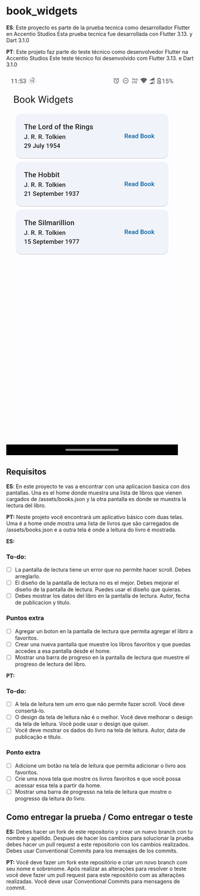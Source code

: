 # book_widgets

**ES**:
Este proyecto es parte de la prueba tecnica como desarrollador Flutter en Accentio Studios
Esta prueba tecnica fue desarrollada con Flutter 3.13. y Dart 3.1.0

**PT**:
Este projeto faz parte do teste técnico como desenvolvedor Flutter na Accentio Studios
Este teste técnico foi desenvolvido com Flutter 3.13. e Dart 3.1.0

![Screen](assets/books_widgets.png)

## Requisitos

**ES**:
En este proyecto te vas a encontrar con una aplicacion basica con dos pantallas. Una es el home donde muestra una lista de libros que vienen cargados de /assets/books.json y la otra pantalla es donde se muestra la lectura del libro.

**PT:**
Neste projeto você encontrará um aplicativo básico com duas telas. Uma é a home onde mostra uma lista de livros que são carregados de /assets/books.json e a outra tela é onde a leitura do livro é mostrada.

**ES:**
### To-do:
- [ ] La pantalla de lectura tiene un error que no permite hacer scroll. Debes arreglarlo.
- [ ] El diseño de la pantalla de lectura no es el mejor. Debes mejorar el diseño de la pantalla de lectura. Puedes usar el diseño que quieras.
- [ ] Debes mostrar los datos del libro en la pantalla de lectura. Autor, fecha de publicacion y titulo.

### Puntos extra
- [ ] Agregar un boton en la pantalla de lectura que permita agregar el libro a favoritos.
- [ ] Crear una nueva pantalla que muestre los libros favoritos y que puedas accedes a esa pantalla desde el home.
- [ ] Mostrar una barra de progreso en la pantalla de lectura que muestre el progreso de lectura del libro.

**PT:**
### To-do:
- [ ] A tela de leitura tem um erro que não permite fazer scroll. Você deve consertá-lo.
- [ ] O design da tela de leitura não é o melhor. Você deve melhorar o design da tela de leitura. Você pode usar o design que quiser.
- [ ] Você deve mostrar os dados do livro na tela de leitura. Autor, data de publicação e título.

### Ponto extra
- [ ] Adicione um botão na tela de leitura que permita adicionar o livro aos favoritos.
- [ ] Crie uma nova tela que mostre os livros favoritos e que você possa acessar essa tela a partir da home.
- [ ] Mostrar uma barra de progresso na tela de leitura que mostre o progresso da leitura do livro.

## Como entregar la prueba / Como entregar o teste
**ES:**
Debes hacer un fork de este repositorio y crear un nuevo branch con tu nombre y apellido. Despues de hacer los cambios para solucionar la prueba debes hacer un pull request a este repositorio con los cambios realizados. Debes usar Conventional Commits para los mensajes de los commits.

**PT:**
Você deve fazer um fork este repositório e criar um novo branch com seu nome e sobrenome. Após realizar as alterações para resolver o teste você deve fazer um pull request para este repositório com as alterações realizadas. Você deve usar Conventional Commits para mensagens de commit.
